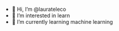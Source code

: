 - 👋 Hi, I’m @laurateleco
- 👀 I’m interested in learn
- 🌱 I’m currently learning machine learning

<!---
laurateleco/laurateleco is a ✨ special ✨ repository because its `README.md` (this file) appears on your GitHub profile.
You can click the Preview link to take a look at your changes.
--->
